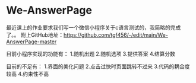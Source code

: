 # We-AnswerPage
最近课上的作业要求我们写一个微信小程序关于c语言测试的，我简略的完成了。。
附上GitHub地址：https://github.com/tgf456/-/edit/main/We-AnswerPage-master

目前小程序实现的功能有：
1.随机出题
2.随机选项
3.提供答案
4.结算分数

目前的不足有：
1.界面的美化问题
2.点击过快时页面跳转不过来
3.代码的耦合度较高
4.约束性不高
